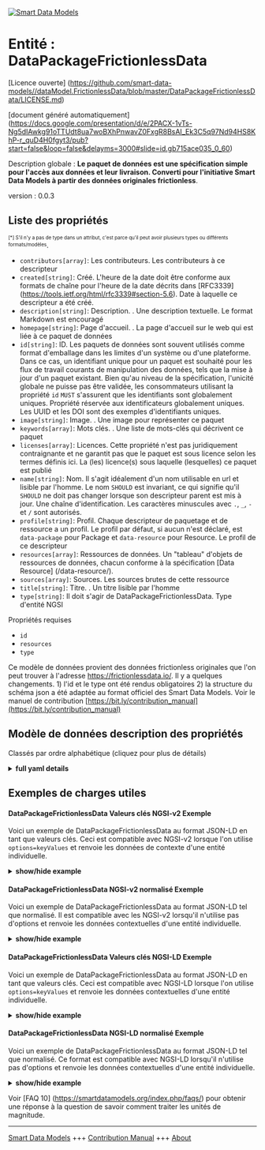 <!-- 10-Header -->    
[![Smart Data Models](https://smartdatamodels.org/wp-content/uploads/2022/01/SmartDataModels_logo.png "Logo")](https://smartdatamodels.org)    
Entité : DataPackageFrictionlessData    
====================================<!-- /10-Header -->    
<!-- 15-License -->    
[Licence ouverte] (https://github.com/smart-data-models//dataModel.FrictionlessData/blob/master/DataPackageFrictionlessData/LICENSE.md)    
[document généré automatiquement] (https://docs.google.com/presentation/d/e/2PACX-1vTs-Ng5dIAwkg91oTTUdt8ua7woBXhPnwavZ0FxgR8BsAI_Ek3C5q97Nd94HS8KhP-r_quD4H0fgyt3/pub?start=false&loop=false&delayms=3000#slide=id.gb715ace035_0_60)    
<!-- /15-License -->    
<!-- 20-Description -->    
Description globale : **Le paquet de données est une spécification simple pour l'accès aux données et leur livraison. Converti pour l'initiative Smart Data Models à partir des données originales frictionless**.    
version : 0.0.3    
<!-- /20-Description -->    
<!-- 30-PropertiesList -->    
## Liste des propriétés    
<sup><sub>[*] S'il n'y a pas de type dans un attribut, c'est parce qu'il peut avoir plusieurs types ou différents formats/modèles</sub></sup>.    
- `contributors[array]`: Les contributeurs. Les contributeurs à ce descripteur  - `created[string]`: Créé. L'heure de la date doit être conforme aux formats de chaîne pour l'heure de la date décrits dans [RFC3339] (https://tools.ietf.org/html/rfc3339#section-5.6). Date à laquelle ce descripteur a été créé.  - `description[string]`: Description. . Une description textuelle. Le format Markdown est encouragé  - `homepage[string]`: Page d'accueil. . La page d'accueil sur le web qui est liée à ce paquet de données  - `id[string]`: ID. Les paquets de données sont souvent utilisés comme format d'emballage dans les limites d'un système ou d'une plateforme. Dans ce cas, un identifiant unique pour un paquet est souhaité pour les flux de travail courants de manipulation des données, tels que la mise à jour d'un paquet existant. Bien qu'au niveau de la spécification, l'unicité globale ne puisse pas être validée, les consommateurs utilisant la propriété `id` `MUST` s'assurent que les identifiants sont globalement uniques. Propriété réservée aux identificateurs globalement uniques. Les UUID et les DOI sont des exemples d'identifiants uniques.  - `image[string]`: Image. . Une image pour représenter ce paquet  - `keywords[array]`: Mots clés. . Une liste de mots-clés qui décrivent ce paquet  - `licenses[array]`: Licences. Cette propriété n'est pas juridiquement contraignante et ne garantit pas que le paquet est sous licence selon les termes définis ici. La (les) licence(s) sous laquelle (lesquelles) ce paquet est publié  - `name[string]`: Nom. Il s'agit idéalement d'un nom utilisable en url et lisible par l'homme. Le nom `SHOULD` est invariant, ce qui signifie qu'il `SHOULD` ne doit pas changer lorsque son descripteur parent est mis à jour. Une chaîne d'identification. Les caractères minuscules avec `.`, `_`, `-` et `/` sont autorisés.  - `profile[string]`: Profil. Chaque descripteur de paquetage et de ressource a un profil. Le profil par défaut, si aucun n'est déclaré, est `data-package` pour Package et `data-resource` pour Resource. Le profil de ce descripteur  - `resources[array]`: Ressources de données. Un "tableau" d'objets de ressources de données, chacun conforme à la spécification [Data Resource] (/data-resource/).  - `sources[array]`: Sources. Les sources brutes de cette ressource  - `title[string]`: Titre. . Un titre lisible par l'homme  - `type[string]`: Il doit s'agir de DataPackageFrictionlessData. Type d'entité NGSI  <!-- /30-PropertiesList -->    
<!-- 35-RequiredProperties -->    
Propriétés requises    
- `id`  - `resources`  - `type`  <!-- /35-RequiredProperties -->    
<!-- 40-RequiredProperties -->    
Ce modèle de données provient des données frictionless originales que l'on peut trouver à l'adresse https://frictionlessdata.io/. Il y a quelques changements. 1) l'id et le type ont été rendus obligatoires 2) la structure du schéma json a été adaptée au format officiel des Smart Data Models. Voir le manuel de contribution [https://bit.ly/contribution_manual](https://bit.ly/contribution_manual)    
<!-- /40-RequiredProperties -->    
<!-- 50-DataModelHeader -->    
## Modèle de données description des propriétés    
Classés par ordre alphabétique (cliquez pour plus de détails)    
<!-- /50-DataModelHeader -->    
<!-- 60-ModelYaml -->    
<details><summary><strong>full yaml details</strong></summary>      
```yaml    
DataPackageFrictionlessData:      
  description: Data Package is a simple specification for data access and delivery.Converted for Smart Data Models initiative from original frictionless data      
  properties:      
    contributors:      
      description: Contributors. The contributors to this descriptor      
      items:      
        type: string      
      type: array      
      x-ngsi:      
        type: Property      
    created:      
      description: "Created. The datetime must conform to the string formats for datetime as described in [RFC3339](https://tools.ietf.org/html/rfc3339#section-5.6). The datetime on which this descriptor was created"      
      type: string      
      x-ngsi:      
        type: Property      
    description:      
      description: Description. . A text description. Markdown is encouraged      
      type: string      
      x-ngsi:      
        type: Property      
    homepage:      
      description: Home Page. . The home on the web that is related to this data package      
      type: string      
      x-ngsi:      
        type: Property      
    id:      
      description: 'ID. A common usage pattern for Data Packages is as a packaging format within the bounds of a system or platform. In these cases, a unique identifier for a package is desired for common data handling workflows, such as updating an existing package. While at the level of the specification, global uniqueness cannot be validated, consumers using the `id` property `MUST` ensure identifiers are globally unique. A property reserved for globally unique identifiers. Examples of identifiers that are unique include UUIDs and DOIs'      
      type: string      
      x-ngsi:      
        type: Property      
    image:      
      description: Image. A image to represent this package      
      type: string      
      x-ngsi:      
        type: Property      
    keywords:      
      description: Keywords. . A list of keywords that describe this package      
      items:      
        type: string      
      type: array      
      x-ngsi:      
        type: Property      
    licenses:      
      description: Licenses. This property is not legally binding and does not guarantee that the package is licensed under the terms defined herein. The license(s) under which this package is published      
      items:      
        description: A license for this descriptor      
        properties:      
          name:      
            description: 'MUST be an Open Definition license identifier, see http://licenses.opendefinition.org/'      
            pattern: ^([-a-zA-Z0-9._])+$      
            type: string      
            x-ngsi:      
              type: Property      
          path:      
            description: 'A fully qualified URL, or a POSIX file path'      
            pattern: ^(?=^[^./~])(^((?!\.{2}).)*$).*$      
            type: string      
            x-ngsi:      
              type: Property      
          title:      
            description: A human-readable title      
            type: string      
            x-ngsi:      
              type: Property      
        type: object      
        x-ngsi:      
          type: Property      
      type: array      
      x-ngsi:      
        type: Property      
    name:      
      description: 'Name. This is ideally a url-usable and human-readable name. Name `SHOULD` be invariant, meaning it `SHOULD NOT` change when its parent descriptor is updated. An identifier string. Lower case characters with `.`, `_`, `-` and `/` are allowed'      
      type: string      
      x-ngsi:      
        type: Property      
    profile:      
      description: 'Profile. Every Package and Resource descriptor has a profile. The default profile, if none is declared, is `data-package` for Package and `data-resource` for Resource. The profile of this descriptor'      
      type: string      
      x-ngsi:      
        type: Property      
    resources:      
      description: 'Data Resources. An `array` of Data Resource objects, each compliant with the [Data Resource](/data-resource/) specification'      
      items:      
        type: string      
      type: array      
      x-ngsi:      
        type: Property      
    sources:      
      description: Sources. The raw sources for this resource      
      items:      
        type: string      
      type: array      
      x-ngsi:      
        type: Property      
    title:      
      description: Title. . A human-readable title      
      type: string      
      x-ngsi:      
        type: Property      
    type:      
      description: It has to be DataPackageFrictionlessData. NGSI entity type      
      enum:      
        - DataPackageFrictionlessData      
      type: string      
      x-ngsi:      
        type: Property      
  required:      
    - id      
    - type      
    - resources      
  type: object      
  x-derived-from: ""      
  x-disclaimer: 'Redistribution and use in source and binary forms, with or without modification, are permitted  provided that the license conditions are met. Copyleft (c) 2022 Contributors to Smart Data Models Program'      
  x-license-url: https://github.com/smart-data-models/dataModel.FrictionlessData/blob/master/DataPackageFrictionlessData/LICENSE.md      
  x-model-schema: https://smart-data-models.github.io/dataModel.FrictionlessData/DataPackageFrictionlessData/schema.json      
  x-model-tags: SDG      
  x-version: 0.0.3      
```    
</details>      
<!-- /60-ModelYaml -->    
<!-- 70-MiddleNotes -->    
<!-- /70-MiddleNotes -->    
<!-- 80-Examples -->    
## Exemples de charges utiles    
#### DataPackageFrictionlessData Valeurs clés NGSI-v2 Exemple    
Voici un exemple de DataPackageFrictionlessData au format JSON-LD en tant que valeurs clés. Ceci est compatible avec NGSI-v2 lorsque l'on utilise `options=keyValues` et renvoie les données de contexte d'une entité individuelle.    
<details><summary><strong>show/hide example</strong></summary>      
```json  
{  
  "id": "uri:ngsi-ld:datapackage:001",  
  "type": "DataPackageFrictionlessData",  
  "name": "cpi",  
  "title": "Annual Consumer Price Index (CPI)",  
  "description": "Annual Consumer Price Index (CPI) for most countries in the world. Reference year is 2005.",  
  "profile": "tabular-data-package",  
  "licenses": [  
    {  
      "name": "CC-BY-4.0",  
      "title": "Creative Commons Attribution 4.0",  
      "path": "https://creativecommons.org/licenses/by/4.0/"  
    }  
  ],  
  "keywords": [  
    "CPI",  
    "World",  
    "Consumer Price Index",  
    "Annual Data",  
    "The World Bank"  
  ],  
  "version": "2.0.0",  
  "sources": [  
    {  
      "title": "The World Bank",  
      "path": "http://data.worldbank.org/indicator/FP.CPI.TOTL"  
    }  
  ],  
  "resources": [  
    {  
      "path": "data/cpi.csv",  
      "name": "cpi",  
      "profile": "tabular-data-resource",  
      "schema": {  
        "fields": [  
          {  
            "name": "Country Name",  
            "type": "string"  
          },  
          {  
            "name": "Country Code",  
            "type": "string"  
          },  
          {  
            "name": "Year",  
            "type": "year"  
          },  
          {  
            "name": "CPI",  
            "description": "CPI (where 2005=100)",  
            "type": "number"  
          }  
        ]  
      }  
    }  
  ]  
}  
```  
</details>    
#### DataPackageFrictionlessData NGSI-v2 normalisé Exemple    
Voici un exemple de DataPackageFrictionlessData au format JSON-LD tel que normalisé. Il est compatible avec les NGSI-v2 lorsqu'il n'utilise pas d'options et renvoie les données contextuelles d'une entité individuelle.    
<details><summary><strong>show/hide example</strong></summary>      
```json  
{  
  "id": "uri:ngsi-ld:datapackage:001",  
  "type": "DataPackageFrictionlessData",  
  "name": {  
    "type": "Text",  
    "value": "cpi"  
  },  
  "title": {  
    "type": "Text",  
    "value": "Annual Consumer Price Index (CPI)"  
  },  
  "description": {  
    "type": "Text",  
    "value": "Annual Consumer Price Index (CPI) for most countries in the world. Reference year is 2005."  
  },  
  "profile": {  
    "type": "Text",  
    "value": "tabular-data-package"  
  },  
  "licenses": {  
    "type": "StructuredValue",  
    "value": [  
      {  
        "name": "CC-BY-4.0",  
        "title": "Creative Commons Attribution 4.0",  
        "path": "https://creativecommons.org/licenses/by/4.0/"  
      }  
    ]  
  },  
  "keywords": {  
    "type": "StructuredValue",  
    "value": [  
      "CPI",  
      "World",  
      "Consumer Price Index",  
      "Annual Data",  
      "The World Bank"  
    ]  
  },  
  "version": {  
    "type": "Text",  
    "value": "2.0.0"  
  },  
  "sources": {  
    "type": "StructuredValue",  
    "value": [  
      {  
        "title": "The World Bank",  
        "path": "http://data.worldbank.org/indicator/FP.CPI.TOTL"  
      }  
    ]  
  },  
  "resources": {  
    "type": "StructuredValue",  
    "value": [  
      {  
        "path": "data/cpi.csv",  
        "name": "cpi",  
        "profile": "tabular-data-resource",  
        "schema": {  
          "fields": [  
            {  
              "name": "Country Name",  
              "type": "string"  
            },  
            {  
              "name": "Country Code",  
              "type": "string"  
            },  
            {  
              "name": "Year",  
              "type": "year"  
            },  
            {  
              "name": "CPI",  
              "description": "CPI (where 2005=100)",  
              "type": "number"  
            }  
          ]  
        }  
      }  
    ]  
  }  
}  
```  
</details>    
#### DataPackageFrictionlessData Valeurs clés NGSI-LD Exemple    
Voici un exemple de DataPackageFrictionlessData au format JSON-LD en tant que valeurs clés. Ceci est compatible avec NGSI-LD lorsque l'on utilise `options=keyValues` et renvoie les données contextuelles d'une entité individuelle.    
<details><summary><strong>show/hide example</strong></summary>      
```json  
{  
  "id": "uri:ngsi-ld:datapackage:001",  
  "type": "DataPackageFrictionlessData",  
  "description": "Annual Consumer Price Index (CPI) for most countries in the world. Reference year is 2005.",  
  "keywords": [  
    "CPI",  
    "World",  
    "Consumer Price Index",  
    "Annual Data",  
    "The World Bank"  
  ],  
  "licenses": [  
    {  
      "name": "CC-BY-4.0",  
      "title": "Creative Commons Attribution 4.0",  
      "path": "https://creativecommons.org/licenses/by/4.0/"  
    }  
  ],  
  "name": "cpi",  
  "profile": "tabular-data-package",  
  "resources": [  
    {  
      "path": "data/cpi.csv",  
      "name": "cpi",  
      "profile": "tabular-data-resource",  
      "schema": {  
        "fields": [  
          {  
            "name": "Country Name",  
            "type": "string"  
          },  
          {  
            "name": "Country Code",  
            "type": "string"  
          },  
          {  
            "name": "Year",  
            "type": "year"  
          },  
          {  
            "name": "CPI",  
            "description": "CPI (where 2005=100)",  
            "type": "number"  
          }  
        ]  
      }  
    }  
  ],  
  "sources": [  
    {  
      "title": "The World Bank",  
      "path": "http://data.worldbank.org/indicator/FP.CPI.TOTL"  
    }  
  ],  
  "title": "Annual Consumer Price Index (CPI)",  
  "version": "2.0.0",  
  "@context": [  
    "https://raw.githubusercontent.com/smart-data-models/dataModel.FrictionlessData/master/context.jsonld"  
  ]  
}  
```  
</details>    
#### DataPackageFrictionlessData NGSI-LD normalisé Exemple    
Voici un exemple de DataPackageFrictionlessData au format JSON-LD tel que normalisé. Ce format est compatible avec NGSI-LD lorsqu'il n'utilise pas d'options et renvoie les données contextuelles d'une entité individuelle.    
<details><summary><strong>show/hide example</strong></summary>      
```json  
{  
    "id": "uri:ngsi-ld:datapackage:001",  
    "type": "DataPackageFrictionlessData",  
    "description": {  
        "type": "Property",  
        "value": "Annual Consumer Price Index (CPI) for most countries in the world. Reference year is 2005."  
    },  
    "keywords": {  
        "type": "Property",  
        "value": [  
            "CPI",  
            "World",  
            "Consumer Price Index",  
            "Annual Data",  
            "The World Bank"  
        ]  
    },  
    "licenses": {  
        "type": "Property",  
        "value": [  
            {  
                "name": "CC-BY-4.0",  
                "title": "Creative Commons Attribution 4.0",  
                "path": "https://creativecommons.org/licenses/by/4.0/"  
            }  
        ]  
    },  
    "name": {  
        "type": "Property",  
        "value": "cpi"  
    },  
    "profile": {  
        "type": "Property",  
        "value": "tabular-data-package"  
    },  
    "resources": {  
        "type": "Property",  
        "value": [  
            {  
                "path": "data/cpi.csv",  
                "name": "cpi",  
                "profile": "tabular-data-resource",  
                "schema": {  
                    "fields": [  
                        {  
                            "name": "Country Name",  
                            "type": "string"  
                        },  
                        {  
                            "name": "Country Code",  
                            "type": "string"  
                        },  
                        {  
                            "name": "Year",  
                            "type": "year"  
                        },  
                        {  
                            "name": "CPI",  
                            "description": "CPI (where 2005=100)",  
                            "type": "number"  
                        }  
                    ]  
                }  
            }  
        ]  
    },  
    "sources": {  
        "type": "Property",  
        "value": [  
            {  
                "title": "The World Bank",  
                "path": "http://data.worldbank.org/indicator/FP.CPI.TOTL"  
            }  
        ]  
    },  
    "title": {  
        "type": "Property",  
        "value": "Annual Consumer Price Index (CPI)"  
    },  
    "version": {  
        "type": "Property",  
        "value": "2.0.0"  
    },  
    "@context": [  
        "https://raw.githubusercontent.com/smart-data-models/dataModel.FrictionlessData/master/context.jsonld"  
    ]  
}  
```  
</details><!-- /80-Examples -->    
<!-- 90-FooterNotes -->    
<!-- /90-FooterNotes -->    
<!-- 95-Units -->    
Voir [FAQ 10] (https://smartdatamodels.org/index.php/faqs/) pour obtenir une réponse à la question de savoir comment traiter les unités de magnitude.    
<!-- /95-Units -->    
<!-- 97-LastFooter -->    
---    
[Smart Data Models](https://smartdatamodels.org) +++ [Contribution Manual](https://bit.ly/contribution_manual) +++ [About](https://bit.ly/Introduction_SDM)<!-- /97-LastFooter -->    
